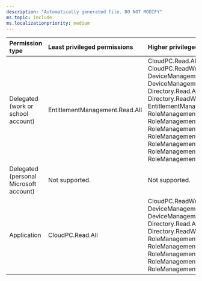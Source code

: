 ```yaml
---
description: "Automatically generated file. DO NOT MODIFY"
ms.topic: include
ms.localizationpriority: medium
---
```


|Permission type|Least privileged permissions|Higher privileged permissions|
|:---|:---|:---|
|Delegated (work or school account)|EntitlementManagement.Read.All|CloudPC.Read.All, CloudPC.ReadWrite.All, DeviceManagementRBAC.Read.All, DeviceManagementRBAC.ReadWrite.All, Directory.Read.All, Directory.ReadWrite.All, EntitlementManagement.ReadWrite.All, RoleManagement.Read.All, RoleManagement.Read.CloudPC, RoleManagement.Read.Directory, RoleManagement.Read.Exchange, RoleManagement.ReadWrite.CloudPC, RoleManagement.ReadWrite.Directory, RoleManagement.ReadWrite.Exchange|
|Delegated (personal Microsoft account)|Not supported.|Not supported.|
|Application|CloudPC.Read.All|CloudPC.ReadWrite.All, DeviceManagementRBAC.Read.All, DeviceManagementRBAC.ReadWrite.All, Directory.Read.All, Directory.ReadWrite.All, RoleManagement.Read.All, RoleManagement.Read.CloudPC, RoleManagement.Read.Directory, RoleManagement.ReadWrite.CloudPC, RoleManagement.ReadWrite.Directory|

